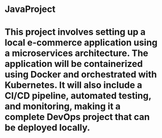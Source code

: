 # JavaProject
# This project involves setting up a local e-commerce application using a microservices architecture. The application will be containerized using Docker and orchestrated with Kubernetes. It will also include a CI/CD pipeline, automated testing, and monitoring, making it a complete DevOps project that can be deployed locally.
